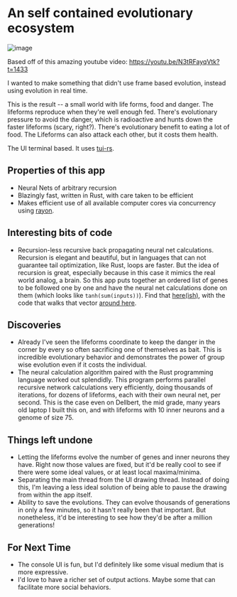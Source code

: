 # An self contained evolutionary ecosystem

![image](https://user-images.githubusercontent.com/1324601/214135720-d1641448-44b4-4993-baeb-b05888d5d603.png)

Based off of this amazing youtube video: https://youtu.be/N3tRFayqVtk?t=1433

I wanted to make something that didn't use frame based evolution, instead using evolution in real time.

This is the result -- a small world with life forms, food and danger. The lifeforms reproduce when
they're well enough fed. There's evolutionary pressure to avoid the danger, which is radioactive and hunts down
the faster lifeforms (scary, right?). There's evolutionary benefit to eating a lot of food. The Lifeforms can
also attack each other, but it costs them health.

The UI terminal based. It uses [tui-rs](https://github.com/fdehau/tui-rs).

## Properties of this app

* Neural Nets of arbitrary recursion
* Blazingly fast, written in Rust, with care taken to be efficient
* Makes efficient use of all available computer cores via concurrency using [rayon](https://docs.rs/rayon/latest/rayon/).

## Interesting bits of code

* Recursion-less recursive back propagating neural net calculations. Recursion is elegant and beautiful, but in languages
  that can not guarantee tail optimization, like Rust, loops are faster. But the idea of recursion is great, especially
  because in this case it mimics the real world analog, a brain. So this app puts together an ordered list of genes to be
  followed one by one and have the neural net calculations done on them (which looks like `tanh(sum(inputs))`).
  Find that [here(ish)](https://github.com/Aaronik/evolution/blob/master/src/genome.rs#L98), with the code that walks that
  vector [around here](https://github.com/Aaronik/evolution/blob/a16f256aad4712f59ebc4f77d6e37b05c1a92bc5/src/lifeform.rs#L45).

## Discoveries

* Already I've seen the lifeforms coordinate to keep the danger in the corner by every so often
  sacrificing one of themselves as bait. This is incredible evolutionary behavior and demonstrates the
  power of group wise evolution even if it costs the individual.
* The neural calculation algorithm paired with the Rust programming language worked out splendidly.
  This program performs parallel recursive network calculations very efficiently, doing thousands of
  iterations, for dozens of lifeforms, each with their own neural net, per second. This is the case even
  on Dellbert, the mid grade, many years old laptop I built this on, and with lifeforms with 10 inner neurons
  and a genome of size 75.

## Things left undone

* Letting the lifeforms evolve the number of genes and inner neurons they have. Right now those values are fixed,
  but it'd be really cool to see if there were some ideal values, or at least local maxima/minima.
* Separating the main thread from the UI drawing thread. Instead of doing this, I'm leaving a less ideal
  solution of being able to pause the drawing from within the app itself.
* Ability to save the evolutions. They can evolve thousands of generations in only a few minutes, so it hasn't really
  been that important. But nonetheless, it'd be interesting to see how they'd be after a million generations!

## For Next Time

* The console UI is fun, but I'd definitely like some visual medium that is more expressive.
* I'd love to have a richer set of output actions. Maybe some that can facilitate more social
  behaviors.

